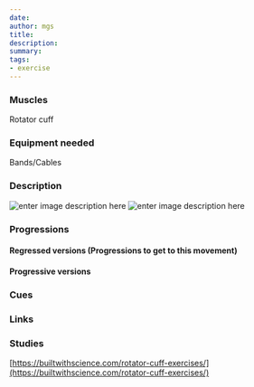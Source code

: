 ```yaml
---
date: 
author: mgs
title: 
description: 
summary: 
tags: 
- exercise
---
```

### Muscles
Rotator cuff
### Equipment needed
Bands/Cables
### Description
![enter image description here](https://builtwithscience.com/wp-content/uploads/2019/07/Screen-Shot-2019-07-14-at-12.07.23-pm-768x432.png)
![enter image description here](https://builtwithscience.com/wp-content/uploads/2019/07/Screen-Shot-2019-07-14-at-12.07.42-pm-768x432.png)
### Progressions
#### Regressed versions (Progressions to get to this movement)
#### Progressive versions
### Cues
### Links

### Studies
[https://builtwithscience.com/rotator-cuff-exercises/](https://builtwithscience.com/rotator-cuff-exercises/)
<!--stackedit_data:
eyJoaXN0b3J5IjpbLTM5Njk0NDQ4MV19
-->